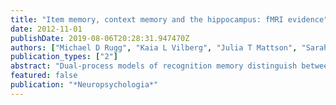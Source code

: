 ```yaml
---
title: "Item memory, context memory and the hippocampus: fMRI evidence"
date: 2012-11-01
publishDate: 2019-08-06T20:28:31.947470Z
authors: ["Michael D Rugg", "Kaia L Vilberg", "Julia T Mattson", "Sarah S Yu", "Jeffrey D Johnson", "Maki Suzuki"]
publication_types: ["2"]
abstract: "Dual-process models of recognition memory distinguish between the retrieval of qualitative information about a prior event (recollection), and judgments of prior occurrence based on an acontextual sense of familiarity. fMRI studies investigating the neural correlates of memory encoding and retrieval conducted within the dual-process framework have frequently reported findings consistent with the view that the hippocampus selectively supports recollection, and has little or no role in familiarity-based recognition. An alternative interpretation of these findings has been proposed, however, in which it is argued that the hippocampus supports the encoding and retrieval of 'strong' memories, regardless of whether the memories are recollection- or familiarity-based. Here, we describe the findings of eight fMRI studies from our laboratory: one study of source memory encoding, four studies of the retrieval of contextual information, and three studies of continuous recognition. Together, the findings support the proposal that hippocampal activity co-varies with the amount of contextual information about a study episode that is encoded or retrieved, and not with the strength of an undifferentiated memory signal."
featured: false
publication: "*Neuropsychologia*"
---
```



